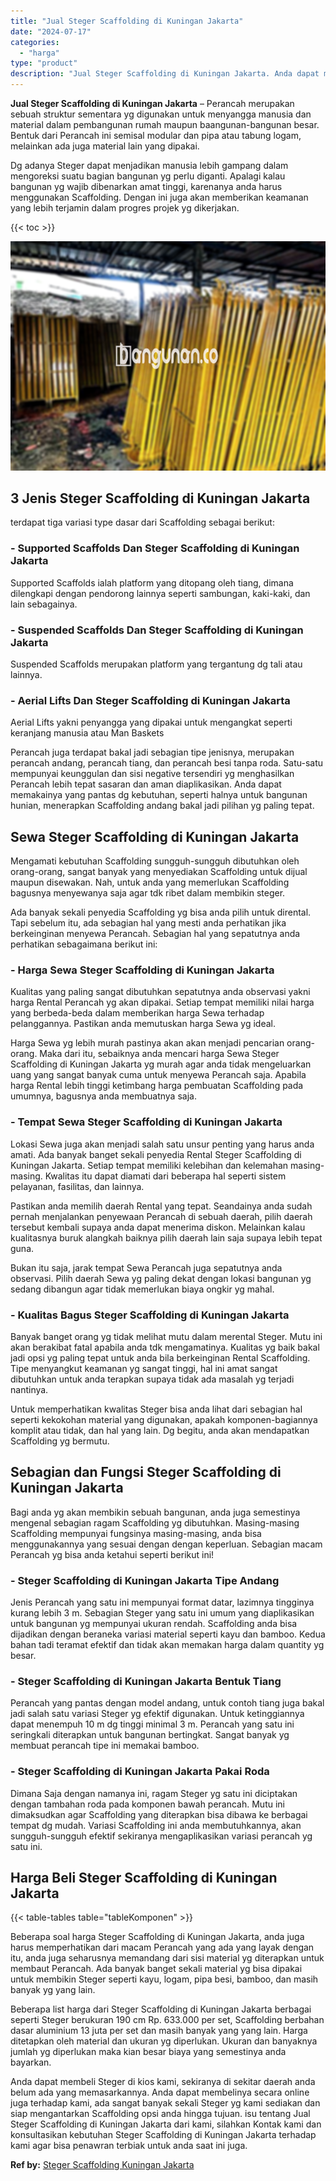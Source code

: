 ```yaml
---
title: "Jual Steger Scaffolding di Kuningan Jakarta"
date: "2024-07-17"
categories: 
  - "harga"
type: "product"
description: "Jual Steger Scaffolding di Kuningan Jakarta. Anda dapat membeli Steger di kios kami, sekiranya di sekitar daerah anda belum ada yang memasarkannya. Anda dapa..."
---
```


**Jual Steger Scaffolding di Kuningan Jakarta** – Perancah merupakan sebuah struktur sementara yg digunakan untuk menyangga manusia dan material dalam pembangunan rumah maupun baangunan-bangunan besar. Bentuk dari Perancah ini semisal modular dan pipa atau tabung logam, melainkan ada juga material lain yang dipakai.

Dg adanya Steger dapat menjadikan manusia lebih gampang dalam mengoreksi suatu bagian bangunan yg perlu diganti. Apalagi kalau bangunan yg wajib dibenarkan amat tinggi, karenanya anda harus menggunakan Scaffolding. Dengan ini juga akan memberikan keamanan yang lebih terjamin dalam progres projek yg dikerjakan.

{{< toc >}}

![Jual Steger Scaffolding di Kuningan Jakarta](/images/sewa-scaffolding-steger-11.png)

## 3 Jenis Steger Scaffolding di Kuningan Jakarta

terdapat tiga variasi type dasar dari Scaffolding sebagai berikut:

### \- Supported Scaffolds Dan Steger Scaffolding di Kuningan Jakarta

Supported Scaffolds ialah platform yang ditopang oleh tiang, dimana dilengkapi dengan pendorong lainnya seperti sambungan, kaki-kaki, dan lain sebagainya.

### \- Suspended Scaffolds Dan Steger Scaffolding di Kuningan Jakarta

Suspended Scaffolds merupakan platform yang tergantung dg tali atau lainnya.

### \- Aerial Lifts Dan Steger Scaffolding di Kuningan Jakarta

Aerial Lifts yakni penyangga yang dipakai untuk mengangkat seperti keranjang manusia atau Man Baskets

Perancah juga terdapat bakal jadi sebagian tipe jenisnya, merupakan perancah andang, perancah tiang, dan perancah besi tanpa roda. Satu-satu mempunyai keunggulan dan sisi negative tersendiri yg menghasilkan Perancah lebih tepat sasaran dan aman diaplikasikan. Anda dapat memakainya yang pantas dg kebutuhan, seperti halnya untuk bangunan hunian, menerapkan Scaffolding andang bakal jadi pilihan yg paling tepat.

## Sewa Steger Scaffolding di Kuningan Jakarta

Mengamati kebutuhan Scaffolding sungguh-sungguh dibutuhkan oleh orang-orang, sangat banyak yang menyediakan Scaffolding untuk dijual maupun disewakan. Nah, untuk anda yang memerlukan Scaffolding bagusnya menyewanya saja agar tdk ribet dalam membikin steger.

Ada banyak sekali penyedia Scaffolding yg bisa anda pilih untuk dirental. Tapi sebelum itu, ada sebagian hal yang mesti anda perhatikan jika berkeinginan menyewa Perancah. Sebagian hal yang sepatutnya anda perhatikan sebagaimana berikut ini:

### \- Harga Sewa Steger Scaffolding di Kuningan Jakarta

Kualitas yang paling sangat dibutuhkan sepatutnya anda observasi yakni harga Rental Perancah yg akan dipakai. Setiap tempat memiliki nilai harga yang berbeda-beda dalam memberikan harga Sewa terhadap pelanggannya. Pastikan anda memutuskan harga Sewa yg ideal.

Harga Sewa yg lebih murah pastinya akan akan menjadi pencarian orang-orang. Maka dari itu, sebaiknya anda mencari harga Sewa Steger Scaffolding di Kuningan Jakarta yg murah agar anda tidak mengeluarkan uang yang sangat banyak cuma untuk menyewa Perancah saja. Apabila harga Rental lebih tinggi ketimbang harga pembuatan Scaffolding pada umumnya, bagusnya anda membuatnya saja.

### \- Tempat Sewa Steger Scaffolding di Kuningan Jakarta

Lokasi Sewa juga akan menjadi salah satu unsur penting yang harus anda amati. Ada banyak banget sekali penyedia Rental Steger Scaffolding di Kuningan Jakarta. Setiap tempat memiliki kelebihan dan kelemahan masing-masing. Kwalitas itu dapat diamati dari beberapa hal seperti sistem pelayanan, fasilitas, dan lainnya.

Pastikan anda memilih daerah Rental yang tepat. Seandainya anda sudah pernah menjalankan penyewaan Perancah di sebuah daerah, pilih daerah tersebut kembali supaya anda dapat menerima diskon. Melainkan kalau kualitasnya buruk alangkah baiknya pilih daerah lain saja supaya lebih tepat guna.

Bukan itu saja, jarak tempat Sewa Perancah juga sepatutnya anda observasi. Pilih daerah Sewa yg paling dekat dengan lokasi bangunan yg sedang dibangun agar tidak memerlukan biaya ongkir yg mahal.

### \- Kualitas Bagus Steger Scaffolding di Kuningan Jakarta

Banyak banget orang yg tidak melihat mutu dalam merental Steger. Mutu ini akan berakibat fatal apabila anda tdk mengamatinya. Kualitas yg baik bakal jadi opsi yg paling tepat untuk anda bila berkeinginan Rental Scaffolding. Tipe menyangkut keamanan yg sangat tinggi, hal ini amat sangat dibutuhkan untuk anda terapkan supaya tidak ada masalah yg terjadi nantinya.

Untuk memperhatikan kwalitas Steger bisa anda lihat dari sebagian hal seperti kekokohan material yang digunakan, apakah komponen-bagiannya komplit atau tidak, dan hal yang lain. Dg begitu, anda akan mendapatkan Scaffolding yg bermutu.

## Sebagian dan Fungsi Steger Scaffolding di Kuningan Jakarta

Bagi anda yg akan membikin sebuah bangunan, anda juga semestinya mengenal sebagian ragam Scaffolding yg dibutuhkan. Masing-masing Scaffolding mempunyai fungsinya masing-masing, anda bisa menggunakannya yang sesuai dengan dengan keperluan. Sebagian macam Perancah yg bisa anda ketahui seperti berikut ini!

### \- Steger Scaffolding di Kuningan Jakarta Tipe Andang

Jenis Perancah yang satu ini mempunyai format datar, lazimnya tingginya kurang lebih 3 m. Sebagian Steger yang satu ini umum yang diaplikasikan untuk bangunan yg mempunyai ukuran rendah. Scaffolding anda bisa dijadikan dengan beraneka variasi material seperti kayu dan bamboo. Kedua bahan tadi teramat efektif dan tidak akan memakan harga dalam quantity yg besar.

### \- Steger Scaffolding di Kuningan Jakarta Bentuk Tiang

Perancah yang pantas dengan model andang, untuk contoh tiang juga bakal jadi salah satu variasi Steger yg efektif digunakan. Untuk ketinggiannya dapat menempuh 10 m dg tinggi minimal 3 m. Perancah yang satu ini seringkali diterapkan untuk bangunan bertingkat. Sangat banyak yg membuat perancah tipe ini memakai bamboo.

### \- Steger Scaffolding di Kuningan Jakarta Pakai Roda

Dimana Saja dengan namanya ini, ragam Steger yg satu ini diciptakan dengan tambahan roda pada komponen bawah perancah. Mutu ini dimaksudkan agar Scaffolding yang diterapkan bisa dibawa ke berbagai tempat dg mudah. Variasi Scaffolding ini anda membutuhkannya, akan sungguh-sungguh efektif sekiranya mengaplikasikan variasi perancah yg satu ini.

## Harga Beli Steger Scaffolding di Kuningan Jakarta

{{< table-tables table="tableKomponen" >}}

Beberapa soal harga Steger Scaffolding di Kuningan Jakarta, anda juga harus memperhatikan dari macam Perancah yang ada yang layak dengan itu, anda juga seharusnya memandang dari sisi material yg diterapkan untuk membaut Perancah. Ada banyak banget sekali material yg bisa dipakai untuk membikin Steger seperti kayu, logam, pipa besi, bamboo, dan masih banyak yg yang lain.

Beberapa list harga dari Steger Scaffolding di Kuningan Jakarta berbagai seperti Steger berukuran 190 cm Rp. 633.000 per set, Scaffolding berbahan dasar aluminium 13 juta per set dan masih banyak yang yang lain. Harga ditetapkan oleh material dan ukuran yg diperlukan. Ukuran dan banyaknya jumlah yg diperlukan maka kian besar biaya yang semestinya anda bayarkan.

Anda dapat membeli Steger di kios kami, sekiranya di sekitar daerah anda belum ada yang memasarkannya. Anda dapat membelinya secara online juga terhadap kami, ada sangat banyak sekali Steger yg kami sediakan dan siap mengantarkan Scaffolding opsi anda hingga tujuan. isu tentang Jual Steger Scaffolding di Kuningan Jakarta dari kami, silahkan Kontak kami dan konsultasikan kebutuhan Steger Scaffolding di Kuningan Jakarta terhadap kami agar bisa penawran terbiak untuk anda saat ini juga.

**Ref by:** [Steger Scaffolding Kuningan Jakarta](https://id.wikipedia.org/wiki/Steger)
